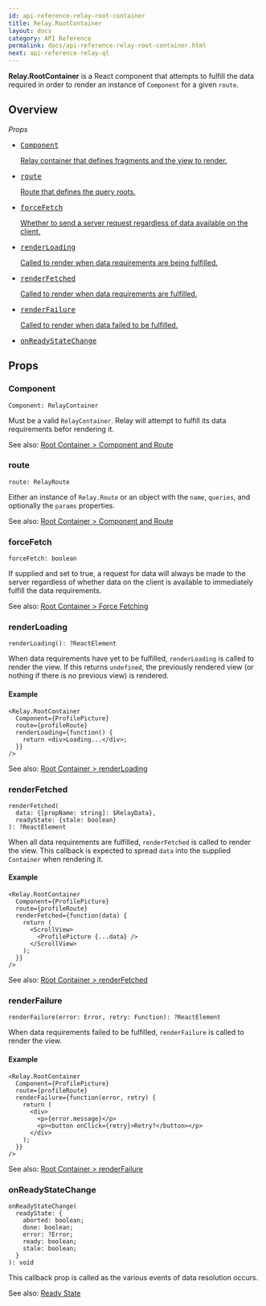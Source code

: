 ```yaml
---
id: api-reference-relay-root-container
title: Relay.RootContainer
layout: docs
category: API Reference
permalink: docs/api-reference-relay-root-container.html
next: api-reference-relay-ql
---
```


**Relay.RootContainer** is a React component that attempts to fulfill the data required in order to render an instance of `Component` for a given `route`.

## Overview

*Props*

<ul class="apiIndex">
  <li>
    <a href="#component">
      <pre>Component</pre>
      Relay container that defines fragments and the view to render.
    </a>
  </li>
  <li>
    <a href="#route">
      <pre>route</pre>
      Route that defines the query roots.
    </a>
  </li>
  <li>
    <a href="#forcefetch">
      <pre>forceFetch</pre>
      Whether to send a server request regardless of data available on the client.
    </a>
  </li>
  <li>
    <a href="#renderloading">
      <pre>renderLoading</pre>
      Called to render when data requirements are being fulfilled.
    </a>
  </li>
  <li>
    <a href="#renderfetched">
      <pre>renderFetched</pre>
      Called to render when data requirements are fulfilled.
    </a>
  </li>
  <li>
    <a href="#renderfailure">
      <pre>renderFailure</pre>
      Called to render when data failed to be fulfilled.
    </a>
  </li>
  <li>
    <a href="#onreadystatechange">
      <pre>onReadyStateChange</pre>
    </a>
  </li>
</ul>

## Props

### Component

```
Component: RelayContainer
```

Must be a valid `RelayContainer`. Relay will attempt to fulfill its data requirements befor rendering it.

See also: [Root Container > Component and Route](guides-root-container.html#component-and-route)

### route

```
route: RelayRoute
```

Either an instance of `Relay.Route` or an object with the `name`, `queries`, and optionally the `params` properties.

See also: [Root Container > Component and Route](guides-root-container.html#component-and-route)

### forceFetch

```
forceFetch: boolean
```

If supplied and set to true, a request for data will always be made to the server regardless of whether data on the client is available to immediately fulfill the data requirements.

See also: [Root Container > Force Fetching](guides-root-container.html#force-fetching)

### renderLoading

```
renderLoading(): ?ReactElement
```

When data requirements have yet to be fulfilled, `renderLoading` is called to render the view. If this returns `undefined`, the previously rendered view (or nothing if there is no previous view) is rendered.

#### Example

```{4-6}
<Relay.RootContainer
  Component={ProfilePicture}
  route={profileRoute}
  renderLoading={function() {
    return <div>Loading...</div>;
  }}
/>
```

See also: [Root Container > renderLoading](guides-root-container.html#renderloading)

### renderFetched

```
renderFetched(
  data: {[propName: string]: $RelayData},
  readyState: {stale: boolean}
): ?ReactElement
```

When all data requirements are fulfilled, `renderFetched` is called to render the view. This callback is expected to spread `data` into the supplied `Container` when rendering it.

#### Example

```{4-10}
<Relay.RootContainer
  Component={ProfilePicture}
  route={profileRoute}
  renderFetched={function(data) {
    return (
      <ScrollView>
        <ProfilePicture {...data} />
      </ScrollView>
    );
  }}
/>
```

See also: [Root Container > renderFetched](guides-root-container.html#renderfetched)

### renderFailure

```
renderFailure(error: Error, retry: Function): ?ReactElement
```

When data requirements failed to be fulfilled, `renderFailure` is called to render the view.

#### Example

```{4-11}
<Relay.RootContainer
  Component={ProfilePicture}
  route={profileRoute}
  renderFailure={function(error, retry) {
    return (
      <div>
        <p>{error.message}</p>
        <p><button onClick={retry}>Retry?</button></p>
      </div>
    );
  }}
/>
```

See also: [Root Container > renderFailure](guides-root-container.html#renderfailure)

### onReadyStateChange

```
onReadyStateChange(
  readyState: {
    aborted: boolean;
    done: boolean;
    error: ?Error;
    ready: boolean;
    stale: boolean;
  }
): void
```

This callback prop is called as the various events of data resolution occurs.

See also: [Ready State](guides-ready-state.html)

